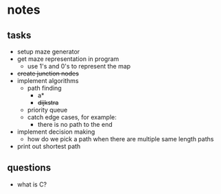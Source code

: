 # notes

## tasks

- setup maze generator
- get maze representation in program
    - use 1's and 0's to represent the map
- ~~create junction nodes~~
- implement algorithms
    - path finding
        - a*
        - ~~dijkstra~~
    - priority queue
    - catch edge cases, for example:
        - there is no path to the end
- implement decision making
    - how do we pick a path when there are multiple same length paths
- print out shortest path

## questions

- what is C?
